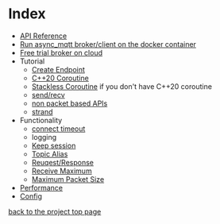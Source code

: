# Index
- [API Reference](https://redboltz.github.io/async_mqtt/)
- [Run async_mqtt broker/client on the docker container](container.md)
- [Free trial broker on cloud](trial.md)
- Tutorial
  - [Create Endpoint](tutorial/create_endpoint.md)
  - [C++20 Coroutine](tutorial/cpp20_coro.md)
  - [Stackless Coroutine](tutorial/sl_coro.md) if you don't have C++20 coroutine
  - [send/recv](tutorial/send_recv.md)
  - [non packet based APIs](tutorial/non_packet_based.md)
  - [strand](tutorial/strand.md)
- Functionality
  - [connect timeout](functionality/connect_timeout.md)
  - logging
  - [Keep session](functionality/keep_session.md)
  - [Topic Alias](functionality/topic_alias.md)
  - [Reuqest/Response](functionality/request_response.md)
  - [Receive Maximum](functionality/receive_maximum.md)
  - [Maximum Packet Size](functionality/maximum_packet_size.md)
- [Performance](performance.md)
- [Config](config.md)

[back to the project top page](https://github.com/redboltz/async_mqtt/)
